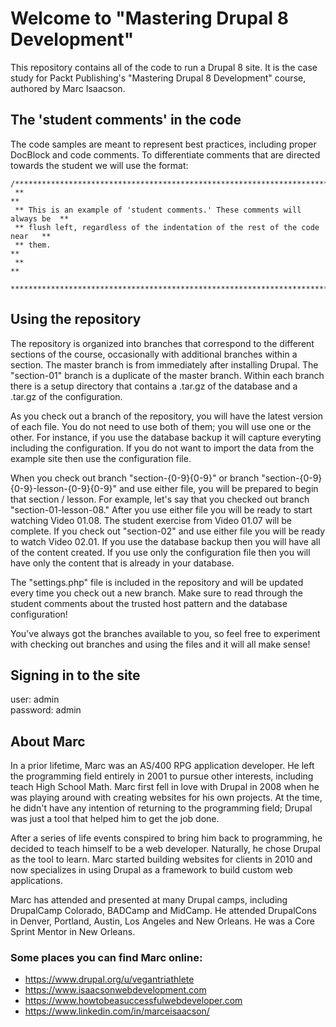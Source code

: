 # Welcome to "Mastering Drupal 8 Development"
This repository contains all of the code to run a Drupal 8 site. It is the case study for Packt Publishing's "Mastering Drupal 8 Development" course, authored by Marc Isaacson.

## The 'student comments' in the code
The code samples are meant to represent best practices, including proper DocBlock and code comments. To differentiate comments that are directed towards the student we will use the format:

    /******************************************************************************
     **                                                                          **
     ** This is an example of 'student comments.' These comments will always be  **
     ** flush left, regardless of the indentation of the rest of the code near   **
     ** them.                                                                    **
     **                                                                          **
     ******************************************************************************/

## Using the repository
The repository is organized into branches that correspond to the different sections of the course, occasionally with additional branches within a section. The master branch is from immediately after installing Drupal. The "section-01" branch is a duplicate of the master branch. Within each branch there is a setup directory that contains a .tar.gz of the database and a .tar.gz of the configuration.

As you check out a branch of the repository, you will have the latest version of each file. You do not need to use both of them; you will use one or the other. For instance, if you use the database backup it will capture everyting including the configuration. If you do not want to import the data from the example site then use the configuration file.

When you check out branch "section-{0-9}{0-9}" or branch "section-{0-9}{0-9}-lesson-{0-9}{0-9}" and use either file, you will be prepared to begin that section / lesson. For example, let's say that you checked out branch "section-01-lesson-08." After you use either file you will be ready to start watching Video 01.08. The student exercise from Video 01.07 will be complete. If you check out "section-02" and use either file you will be ready to watch Video 02.01. If you use the database backup then you will have all of the content created. If you use only the configuration file then you will have only the content that is already in your database.

The "settings.php" file is included in the repository and will be updated every time you check out a new branch. Make sure to read through the student comments about the trusted host pattern and the database configuration!

You've always got the branches available to you, so feel free to experiment with checking out branches and using the files and it will all make sense!

## Signing in to the site
user: admin  
password: admin

## About Marc
In a prior lifetime, Marc was an AS/400 RPG application developer. He left the programming field entirely in 2001 to pursue other interests, including teach High School Math. Marc first fell in love with Drupal in 2008 when he was playing around with creating websites for his own projects. At the time, he didn't have any intention of returning to the programming field; Drupal was just a tool that helped him to get the job done.

After a series of life events conspired to bring him back to programming, he decided to teach himself to be a web developer. Naturally, he chose Drupal as the tool to learn. Marc started building websites for clients in 2010 and now specializes in using Drupal as a framework to build custom web applications.

Marc has attended and presented at many Drupal camps, including DrupalCamp Colorado, BADCamp and MidCamp. He attended DrupalCons in Denver, Portland, Austin, Los Angeles and New Orleans. He was a Core Sprint Mentor in New Orleans.

### Some places you can find Marc online:
* https://www.drupal.org/u/vegantriathlete
* https://www.isaacsonwebdevelopment.com
* https://www.howtobeasuccessfulwebdeveloper.com
* https://www.linkedin.com/in/marceisaacson/
